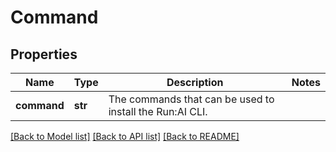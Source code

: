 # Command

## Properties
Name | Type | Description | Notes
------------ | ------------- | ------------- | -------------
**command** | **str** | The commands that can be used to install the Run:AI CLI. | 

[[Back to Model list]](../README.md#documentation-for-models) [[Back to API list]](../README.md#documentation-for-api-endpoints) [[Back to README]](../README.md)

